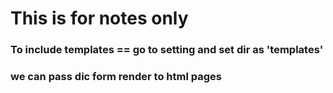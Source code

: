 # This is for notes only 
<h3>To include templates == go to setting and set dir as 'templates'</h3>
<h3>we can pass dic form render to html pages</h3>


